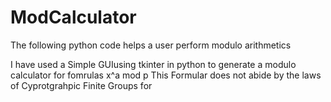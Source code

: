 # ModCalculator
The following python code helps a user perform modulo arithmetics

I have used a Simple GUIusing tkinter in python to generate a modulo calculator for fomrulas x^a mod p
This Formular does not abide by the laws of Cyprotgrahpic Finite Groups for
